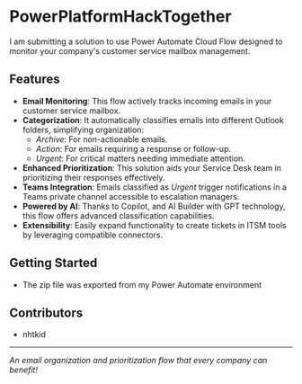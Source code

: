# PowerPlatformHackTogether

I am submitting a solution to use Power Automate Cloud Flow designed to monitor your company's customer service mailbox management.

## Features

- **Email Monitoring**: This flow actively tracks incoming emails in your customer service mailbox.
- **Categorization**: It automatically classifies emails into different Outlook folders, simplifying organization:
  - *Archive*: For non-actionable emails.
  - *Action*: For emails requiring a response or follow-up.
  - *Urgent*: For critical matters needing immediate attention.
- **Enhanced Prioritization**: This solution aids your Service Desk team in prioritizing their responses effectively.
- **Teams Integration**: Emails classified as *Urgent* trigger notifications in a Teams private channel accessible to escalation managers.
- **Powered by AI**: Thanks to Copilot, and AI Builder with GPT technology, this flow offers advanced classification capabilities.
- **Extensibility**: Easily expand functionality to create tickets in ITSM tools by leveraging compatible connectors.

## Getting Started

- The zip file was exported from my Power Automate environment

## Contributors

- nhtkid

---

*An email organization and prioritization flow that every company can benefit!*
